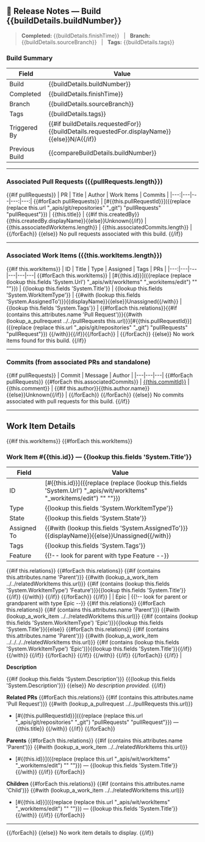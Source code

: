 ## 🚀 Release Notes — Build {{buildDetails.buildNumber}}

> **Completed:** {{buildDetails.finishTime}} &nbsp;&nbsp;|&nbsp;&nbsp; **Branch:** {{buildDetails.sourceBranch}} &nbsp;&nbsp;|&nbsp;&nbsp; **Tags:** {{buildDetails.tags}}

### Build Summary
| Field | Value |
|---|---|
| Build | {{buildDetails.buildNumber}} |
| Completed | {{buildDetails.finishTime}} |
| Branch | {{buildDetails.sourceBranch}} |
| Tags | {{buildDetails.tags}} |
| Triggered By | {{#if buildDetails.requestedFor}}{{buildDetails.requestedFor.displayName}}{{else}}N/A{{/if}} |
| Previous Build | {{compareBuildDetails.buildNumber}} |

---

### Associated Pull Requests ({{pullRequests.length}})
{{#if pullRequests}}
| PR | Title | Author | Work Items | Commits |
|---:|---|---|---:|---:|
{{#forEach pullRequests}}
| [#{{this.pullRequestId}}]({{replace (replace this.url "_apis/git/repositories" "_git") "pullRequests" "pullRequest"}}) | {{this.title}} | {{#if this.createdBy}}{{this.createdBy.displayName}}{{else}}Unknown{{/if}} | {{this.associatedWorkitems.length}} | {{this.associatedCommits.length}} |
{{/forEach}}
{{else}}
No pull requests associated with this build.
{{/if}}

---

### Associated Work Items ({{this.workItems.length}})
{{#if this.workItems}}
| ID | Title | Type | Assigned | Tags | PRs |
|---:|---|---|---|---|---|
{{#forEach this.workItems}}
| [#{{this.id}}]({{replace (replace (lookup this.fields 'System.Url') "_apis/wit/workItems" "_workitems/edit") "" ""}}) | {{lookup this.fields 'System.Title'}} | {{lookup this.fields 'System.WorkItemType'}} | {{#with (lookup this.fields 'System.AssignedTo')}}{{displayName}}{{else}}Unassigned{{/with}} | {{lookup this.fields 'System.Tags'}} | {{#forEach this.relations}}{{#if (contains this.attributes.name 'Pull Request')}}{{#with (lookup_a_pullrequest ../../pullRequests this.url)}}[#{{this.pullRequestId}}]({{replace (replace this.url "_apis/git/repositories" "_git") "pullRequests" "pullRequest"}}) {{/with}}{{/if}}{{/forEach}} |
{{/forEach}}
{{else}}
No work items found for this build.
{{/if}}

---

### Commits (from associated PRs and standalone)
{{#if pullRequests}}
| Commit | Message | Author |
|---|---|---|
{{#forEach pullRequests}}
   {{#forEach this.associatedCommits}}
| [{{this.commitId}}]({{this.remoteUrl}}) | {{this.comment}} | {{#if this.author}}{{this.author.name}}{{else}}Unknown{{/if}} |
   {{/forEach}}
{{/forEach}}
{{else}}
No commits associated with pull requests for this build.
{{/if}}

---

## Work Item Details
{{#if this.workItems}}
{{#forEach this.workItems}}
### Work Item #{{this.id}} — {{lookup this.fields 'System.Title'}}

| Field | Value |
|---|---|
| ID | [#{{this.id}}]({{replace (replace (lookup this.fields 'System.Url') "_apis/wit/workItems" "_workitems/edit") "" ""}}) |
| Type | {{lookup this.fields 'System.WorkItemType'}} |
| State | {{lookup this.fields 'System.State'}} |
| Assigned To | {{#with (lookup this.fields 'System.AssignedTo')}}{{displayName}}{{else}}Unassigned{{/with}} |
| Tags | {{lookup this.fields 'System.Tags'}} |
| Feature | {{!-- look for parent with type Feature --}}
{{#if this.relations}}
   {{#forEach this.relations}}
      {{#if (contains this.attributes.name 'Parent')}}
         {{#with (lookup_a_work_item ../../relatedWorkItems this.url)}}
            {{#if (contains (lookup this.fields 'System.WorkItemType') 'Feature')}}{{lookup this.fields 'System.Title'}}{{/if}}
         {{/with}}
      {{/if}}
   {{/forEach}}
{{/if}} |
| Epic | {{!-- look for parent or grandparent with type Epic --}}
{{#if this.relations}}
   {{#forEach this.relations}}
      {{#if (contains this.attributes.name 'Parent')}}
         {{#with (lookup_a_work_item ../../relatedWorkItems this.url)}}
            {{#if (contains (lookup this.fields 'System.WorkItemType') 'Epic')}}{{lookup this.fields 'System.Title'}}{{else}}
               {{#forEach this.relations}}
                  {{#if (contains this.attributes.name 'Parent')}}
                     {{#with (lookup_a_work_item ../../../../relatedWorkItems this.url)}}
                        {{#if (contains (lookup this.fields 'System.WorkItemType') 'Epic')}}{{lookup this.fields 'System.Title'}}{{/if}}
                     {{/with}}
                  {{/if}}
               {{/forEach}}
            {{/if}}
         {{/with}}
      {{/if}}
   {{/forEach}}
{{/if}} |

**Description**

{{#if (lookup this.fields 'System.Description')}}
{{{lookup this.fields 'System.Description'}}}
{{else}}
_No description provided._
{{/if}}

**Related PRs**
{{#forEach this.relations}}
   {{#if (contains this.attributes.name 'Pull Request')}}
      {{#with (lookup_a_pullrequest ../../pullRequests this.url)}}
- [#{{this.pullRequestId}}]({{replace (replace this.url "_apis/git/repositories" "_git") "pullRequests" "pullRequest"}}) — {{this.title}}
      {{/with}}
   {{/if}}
{{/forEach}}

**Parents**
{{#forEach this.relations}}
   {{#if (contains this.attributes.name 'Parent')}}
      {{#with (lookup_a_work_item ../../relatedWorkItems this.url)}}
- [#{{this.id}}]({{replace (replace this.url "_apis/wit/workItems" "_workitems/edit") "" ""}}) — {{lookup this.fields 'System.Title'}}
      {{/with}}
   {{/if}}
{{/forEach}}

**Children**
{{#forEach this.relations}}
   {{#if (contains this.attributes.name 'Child')}}
      {{#with (lookup_a_work_item ../../relatedWorkItems this.url)}}
- [#{{this.id}}]({{replace (replace this.url "_apis/wit/workItems" "_workitems/edit") "" ""}}) — {{lookup this.fields 'System.Title'}}
      {{/with}}
   {{/if}}
{{/forEach}}

---
{{/forEach}}
{{else}}
No work item details to display.
{{/if}}
